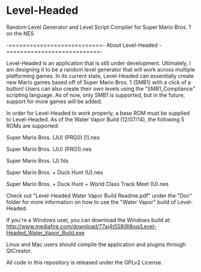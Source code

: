 Level-Headed
============

Random Level Generator and Level Script Compiler for Super Mario Bros. 1 on the NES

-===========================- About Level-Headed -===========================-

 Level-Headed is an application that is still under development. Ultimately, I am
 designing it to be a random level generator that will work across multiple platforming
 games. In its current state, Level-Headed can essentially create new Mario games based
 off of Super Mario Bros. 1 (SMB1) with a click of a button! Users can also create their
 own levels using the "SMB1_Compliance" scripting language. As of now, only SMB1 is
 supported, but in the future, support for more games will be added.
 
 In order for Level-Headed to work properly, a base ROM must be supplied to Level-Headed.
 As of the Water Vapor Build (12/07/14), the following 5 ROMs are supported:
 
 Super Mario Bros. (JU) (PRG0) [!].nes
 
 Super Mario Bros. (JU) (PRG1).nes
 
 Super Mario Bros. (J).fds
 
 Super Mario Bros. + Duck Hunt (U).nes
 
 Super Mario Bros. + Duck Hunt + World Class Track Meet (U).nes
 
 
 Check out "Level-Headed Water Vapor Build Readme.pdf" under the "Doc" folder for more
 information on how to use the "Water Vapor" build of Level-Headed.
 
 If you're a Windows user, you can download the Windows build at:
 http://www.mediafire.com/download/77aj4t558j9l8oq/Level-Headed_Water_Vapor_Build.exe
 
 Linux and Mac users should compile the application and plugins through QtCreator.
 
 All code in this repository is released under the GPLv2 License.
 
